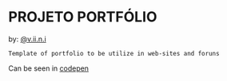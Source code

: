# PROJETO PORTFÓLIO

by: [@v.ii.n.i](https://instagram.com/v.ii.n.i)

	Template of portfolio to be utilize in web-sites and foruns

Can be seen in [codepen](https://codepen.io/gitviini/pen/NWeVzqb)

